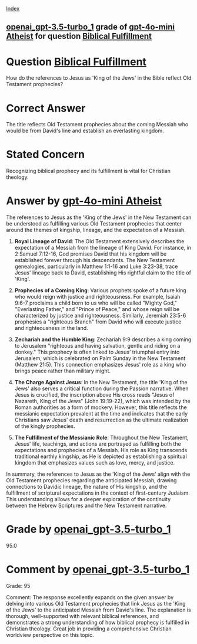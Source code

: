 
[Index](../../../../index.md)
## [openai_gpt-3.5-turbo_1](../../../grading_models/openai_gpt-3.5-turbo_1.md) grade of [gpt-4o-mini Atheist](../../../answering_models/gpt-4o-mini_Atheist.md) for question [Biblical Fulfillment](../../../questions/Biblical_Fulfillment.md)

# Question [Biblical Fulfillment](../../../questions/Biblical_Fulfillment.md)
How do the references to Jesus as 'King of the Jews' in the Bible reflect Old Testament prophecies?

# Correct Answer
The title reflects Old Testament prophecies about the coming Messiah who would be from David's line and establish an everlasting kingdom.

# Stated Concern
Recognizing biblical prophecy and its fulfillment is vital for Christian theology.

# Answer by [gpt-4o-mini Atheist](../../../answering_models/gpt-4o-mini_Atheist.md)
The references to Jesus as the 'King of the Jews' in the New Testament can be understood as fulfilling various Old Testament prophecies that center around the themes of kingship, lineage, and the expectation of a Messiah.

1. **Royal Lineage of David**: The Old Testament extensively describes the expectation of a Messiah from the lineage of King David. For instance, in 2 Samuel 7:12-16, God promises David that his kingdom will be established forever through his descendants. The New Testament genealogies, particularly in Matthew 1:1-16 and Luke 3:23-38, trace Jesus' lineage back to David, establishing His rightful claim to the title of 'King'.

2. **Prophecies of a Coming King**: Various prophets spoke of a future king who would reign with justice and righteousness. For example, Isaiah 9:6-7 proclaims a child born to us who will be called "Mighty God," "Everlasting Father," and "Prince of Peace," and whose reign will be characterized by justice and righteousness. Similarly, Jeremiah 23:5-6 prophesies a "righteous Branch" from David who will execute justice and righteousness in the land.

3. **Zechariah and the Humble King**: Zechariah 9:9 describes a king coming to Jerusalem "righteous and having salvation, gentle and riding on a donkey." This prophecy is often linked to Jesus’ triumphal entry into Jerusalem, which is celebrated on Palm Sunday in the New Testament (Matthew 21:5). This connection emphasizes Jesus' role as a king who brings peace rather than military might.

4. **The Charge Against Jesus**: In the New Testament, the title 'King of the Jews' also serves a critical function during the Passion narrative. When Jesus is crucified, the inscription above His cross reads "Jesus of Nazareth, King of the Jews" (John 19:19-22), which was intended by the Roman authorities as a form of mockery. However, this title reflects the messianic expectation prevalent at the time and indicates that the early Christians saw Jesus' death and resurrection as the ultimate realization of the kingly prophecies.

5. **The Fulfillment of the Messianic Role**: Throughout the New Testament, Jesus' life, teachings, and actions are portrayed as fulfilling both the expectations and prophecies of a Messiah. His role as King transcends traditional earthly kingship, as He is depicted as establishing a spiritual kingdom that emphasizes values such as love, mercy, and justice.

In summary, the references to Jesus as the 'King of the Jews' align with the Old Testament prophecies regarding the anticipated Messiah, drawing connections to Davidic lineage, the nature of His kingship, and the fulfillment of scriptural expectations in the context of first-century Judaism. This understanding allows for a deeper exploration of the continuity between the Hebrew Scriptures and the New Testament narrative.

# Grade by [openai_gpt-3.5-turbo_1](../../../grading_models/openai_gpt-3.5-turbo_1.md)
95.0

# Comment by [openai_gpt-3.5-turbo_1](../../../grading_models/openai_gpt-3.5-turbo_1.md)
Grade: 95

Comment: The response excellently expands on the given answer by delving into various Old Testament prophecies that link Jesus as the 'King of the Jews' to the anticipated Messiah from David's line. The explanation is thorough, well-supported with relevant biblical references, and demonstrates a strong understanding of how biblical prophecy is fulfilled in Christian theology. Great job in providing a comprehensive Christian worldview perspective on this topic.
